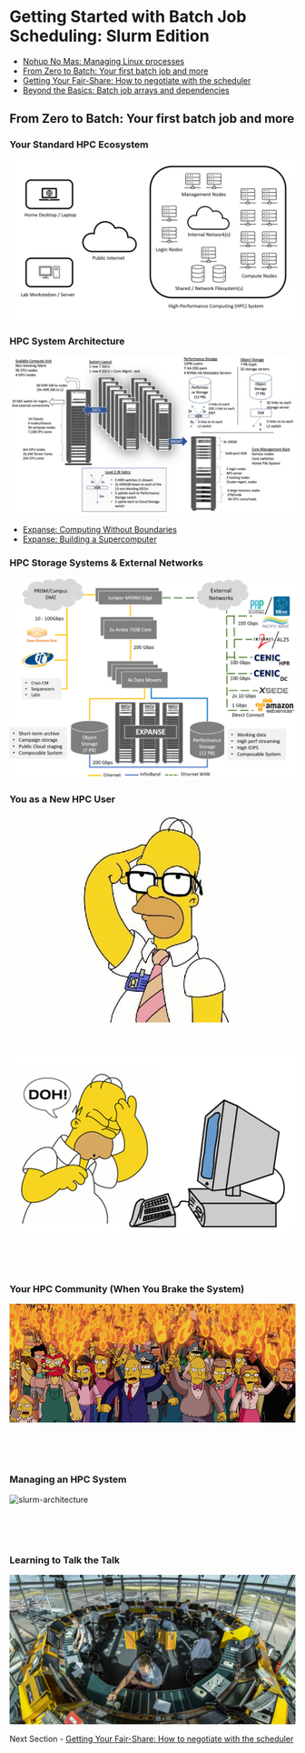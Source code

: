# Getting Started with Batch Job Scheduling: Slurm Edition

- [Nohup No Mas: Managing Linux processes](NOHUP.md)
- [From Zero to Batch: Your first batch job and more](BATCH.md)
- [Getting Your Fair-Share: How to negotiate with the scheduler](FAIRSHARE.md)
- [Beyond the Basics: Batch job arrays and dependencies](BEYOND.md)

## From Zero to Batch: Your first batch job and more

### Your Standard HPC Ecosystem

![standard-hpc-ecosystem](standard-hpc-ecosystem.jpg)

### HPC System Architecture

![expanse-system-architecture](expanse-system-architecture.png)

- [Expanse: Computing Without Boundaries](https://expanse.sdsc.edu)
- [Expanse: Building a Supercomputer](https://www.youtube.com/watch?v=uNZyg6X_t3s)

### HPC Storage Systems & External Networks

![expanse-storage-external-networks](expanse-storage-external-networks.png)

### You as a New HPC User

![homer-simpson-glasses](homer-simpson-glasses.jpg)

<br>

![homer-computer-doh](homer-computer-doh.jpg)

<br>
<br>
<br>

### Your HPC Community (When You Brake the System)

![simpsons-angry-mob](simpsons-angry-mob.png)

<br>
<br>
<br>

### Managing an HPC System

![slurm-architecture](https://slurm.schedmd.com/arch.gif)

<br>
<br>
<br>

### Learning to Talk the Talk

![air-traffic-control](air-traffic-control.jpg)



Next Section - [Getting Your Fair-Share: How to negotiate with the scheduler](FAIRSHARE.md)
